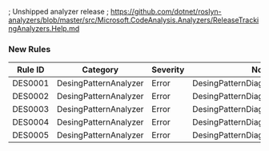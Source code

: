 ﻿; Unshipped analyzer release
; https://github.com/dotnet/roslyn-analyzers/blob/master/src/Microsoft.CodeAnalysis.Analyzers/ReleaseTrackingAnalyzers.Help.md

### New Rules
Rule ID | Category | Severity | Notes
--------|----------|----------|-------
DES0001 | DesingPatternAnalyzer | Error | DesingPatternDiagnosticsDescriptors
DES0002 | DesingPatternAnalyzer | Error | DesingPatternDiagnosticsDescriptors
DES0003 | DesingPatternAnalyzer | Error | DesingPatternDiagnosticsDescriptors
DES0004 | DesingPatternAnalyzer | Error | DesingPatternDiagnosticsDescriptors
DES0005 | DesingPatternAnalyzer | Error | DesingPatternDiagnosticsDescriptors